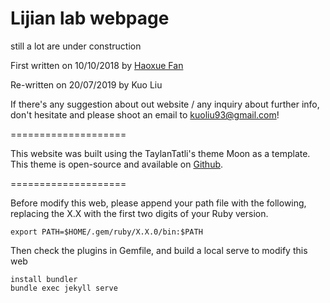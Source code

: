 # Lijian lab webpage
still a lot are under construction

First written on 10/10/2018 by [Haoxue Fan](https://github.com/jianlilab/jianlilab.github.io)

Re-written on 20/07/2019 by Kuo Liu

If there's any suggestion about out website / any inquiry about further info, don't hesitate and please shoot an email to  kuoliu93@gmail.com! 

====================

This website was built using the TaylanTatli's theme Moon as a template.  This theme is open-source and available on [Github](https://github.com/TaylanTatli/Moon.git). 

====================

Before modify this web, please append your path file with the following, replacing the X.X with the first two digits of your Ruby version. 

```
export PATH=$HOME/.gem/ruby/X.X.0/bin:$PATH
```


Then check the plugins in Gemfile, and build a local serve to modify this web

```
install bundler
bundle exec jekyll serve

```


